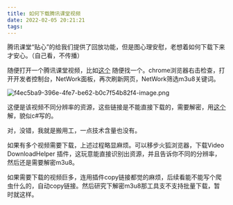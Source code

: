 ```yaml
---
title: 如何下载腾讯课堂视频
date: 2022-02-05 20:21:21
tags:
---
```

腾讯课堂“贴心”的给我们提供了回放功能，但是图心理安慰，老想着如何下载下来才安心。（自己看，不传播）

随便打开一个腾讯课堂视频，比如[这个](https://ke.qq.com/course/2994329?taid=12141623440683161) 随便找一个。chrome浏览器右击检查，打开开发者控制台，NetWork面板，再次刷新网页，NetWork筛选m3u8关键词。

![f4ec5ba9-396e-4fe7-be62-b0c7f54b82f4-image.png](https://likaiqiang-blog.oss-cn-beijing.aliyuncs.com/images/f4ec5ba9-396e-4fe7-be62-b0c7f54b82f4-image.png)

这便是该视频不同分辨率的资源，这些链接是不能直接下载的，需要解密，用[这个](https://github.com/nilaoda/N_m3u8DL-CLI/tree/master/N_m3u8DL-CLI) 解，貌似c#写的。

对，没错，我就是搬用工，一点技术含量也没有。

如果有多个视频需要下载，上述过程略显麻烦。可以移步火狐浏览器，下载Video DownloadHelper 插件，这玩意能直接识别出资源，并且告诉你不同的分辨率，然后还是需要解密m3u8。

如果需要下载的视频巨多，连用插件copy链接都觉的麻烦，后续看能不能写个爬虫什么的，自动copy链接。然后研究下解密m3u8那工具支不支持批量下载，暂时就这样。
